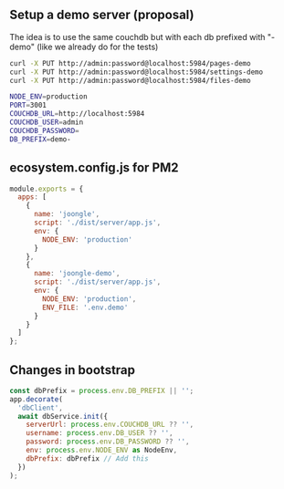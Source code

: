 ## Setup a demo server (proposal)

The idea is to use the same couchdb but with each db prefixed with "-demo" (like we already do for the tests)

```sh
curl -X PUT http://admin:password@localhost:5984/pages-demo
curl -X PUT http://admin:password@localhost:5984/settings-demo
curl -X PUT http://admin:password@localhost:5984/files-demo
```

```sh
NODE_ENV=production
PORT=3001
COUCHDB_URL=http://localhost:5984
COUCHDB_USER=admin
COUCHDB_PASSWORD=
DB_PREFIX=demo-
```

## ecosystem.config.js for PM2

```js
module.exports = {
  apps: [
    {
      name: 'joongle',
      script: './dist/server/app.js',
      env: {
        NODE_ENV: 'production'
      }
    },
    {
      name: 'joongle-demo',
      script: './dist/server/app.js',
      env: {
        NODE_ENV: 'production',
        ENV_FILE: '.env.demo'
      }
    }
  ]
};
```

## Changes in bootstrap

```js
const dbPrefix = process.env.DB_PREFIX || '';
app.decorate(
  'dbClient',
  await dbService.init({
    serverUrl: process.env.COUCHDB_URL ?? '',
    username: process.env.DB_USER ?? '',
    password: process.env.DB_PASSWORD ?? '',
    env: process.env.NODE_ENV as NodeEnv,
    dbPrefix: dbPrefix // Add this
  })
);
```
